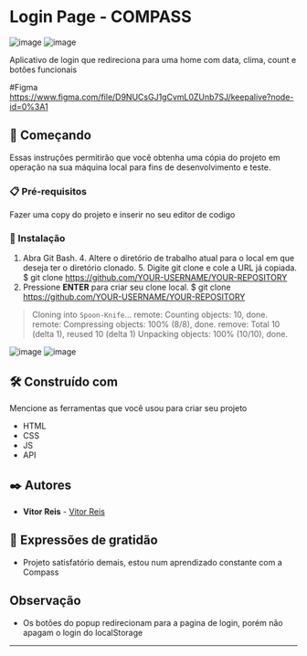 # Login Page - COMPASS
![image](https://user-images.githubusercontent.com/81445945/196323990-8c1f383f-b6c8-4251-9278-89305ca8c9c3.png)
![image](https://user-images.githubusercontent.com/81445945/196324056-9397587d-cc91-42fe-a490-89e368110848.png)



Aplicativo de login que redireciona para uma home com data, clima, count e botões funcionais

#Figma
https://www.figma.com/file/D9NUCsGJ1gCvmL0ZUnb7SJ/keepalive?node-id=0%3A1

## 🚀 Começando

Essas instruções permitirão que você obtenha uma cópia do projeto em operação na sua máquina local para fins de desenvolvimento e teste.

### 📋 Pré-requisitos

Fazer uma copy do projeto e inserir no seu editor de codigo


### 🔧 Instalação

1. Abra Git Bash. 4. Altere o diretório de trabalho atual para o local em que deseja ter o diretório clonado. 5. Digite git clone e cole a URL já copiada.
$ git clone https://github.com/YOUR-USERNAME/YOUR-REPOSITORY
6. Pressione **ENTER** para criar seu clone local.
$ git clone https://github.com/YOUR-USERNAME/YOUR-REPOSITORY
> Cloning into `Spoon-Knife`...
> remote: Counting objects: 10, done.
> remote: Compressing objects: 100% (8/8), done.
> remove: Total 10 (delta 1), reused 10 (delta 1)
> Unpacking objects: 100% (10/10), done.

![image](https://user-images.githubusercontent.com/81445945/194991835-f4913c27-9acd-4396-b65f-62e6693fc86e.png)
![image](https://user-images.githubusercontent.com/81445945/194991893-a57d0763-eb0c-46d4-b185-558d11e6fff1.png)

## 🛠️ Construído com

Mencione as ferramentas que você usou para criar seu projeto

*  HTML
*  CSS
*  JS
*  API


## ✒️ Autores

* **Vitor Reis** - [Vitor Reis](https://github.com/Vitorreiis)

## 🎁 Expressões de gratidão

* Projeto satisfatório demais, estou num aprendizado constante com a Compass

## Observação

* Os botões do popup redirecionam para a pagina de login, porém não apagam o login do localStorage

---

